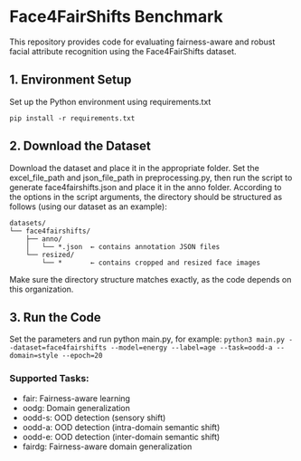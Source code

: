 # Face4FairShifts Benchmark

This repository provides code for evaluating fairness-aware and robust facial attribute recognition using the Face4FairShifts dataset.


## 1. Environment Setup

Set up the Python environment using requirements.txt

`pip install -r requirements.txt`


## 2. Download the Dataset

Download the dataset and place it in the appropriate folder. Set the excel_file_path and json_file_path in preprocessing.py, then run the script to generate face4fairshifts.json and place it in the anno folder. According to the options in the script arguments, the directory should be structured as follows (using our dataset as an example):

```
datasets/
└── face4fairshifts/
    ├── anno/
    │   └── *.json  ← contains annotation JSON files
    └── resized/
        └── *       ← contains cropped and resized face images
```

Make sure the directory structure matches exactly, as the code depends on this organization.


## 3. Run the Code
Set the parameters and run python main.py, for example:
`python3 main.py --dataset=face4fairshifts --model=energy --label=age --task=oodd-a --domain=style --epoch=20`


### Supported Tasks:
+ fair: Fairness-aware learning
+ oodg: Domain generalization
+ oodd-s: OOD detection (sensory shift)
+ oodd-a: OOD detection (intra-domain semantic shift)
+ oodd-e: OOD detection (inter-domain semantic shift)
+ fairdg: Fairness-aware domain generalization

